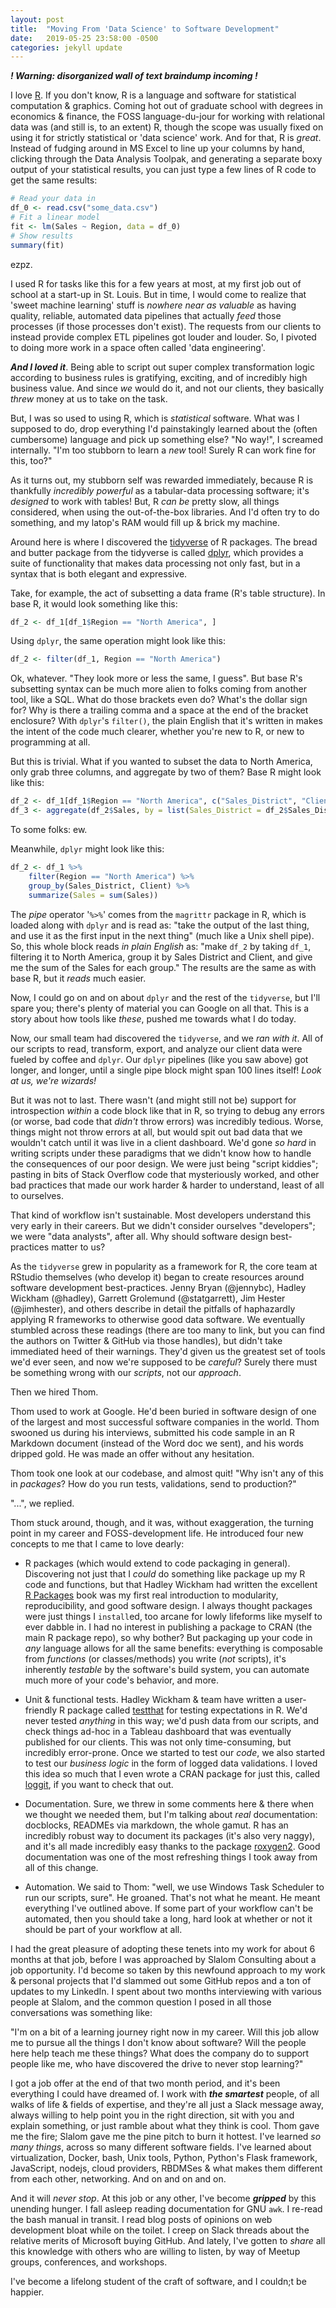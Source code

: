 ```yaml
---
layout: post
title:  "Moving From 'Data Science' to Software Development"
date:   2019-05-25 23:58:00 -0500
categories: jekyll update
---
```


***! Warning: disorganized wall of text braindump incoming !***

I love [R](https://www.r-project.org/). If you don't know, R is a language and
software for statistical computation & graphics. Coming hot out of graduate
school with degrees in economics & finance, the FOSS language-du-jour for
working with relational data was (and still is, to an extent) R, though the
scope was usually fixed on using it for strictly statistical or 'data science'
work. And for that, R is *great*. Instead of fudging around in MS Excel to line
up your columns by hand, clicking through the Data Analysis Toolpak, and
generating a separate boxy output of your statistical results, you can just type
a few lines of R code to get the same results:

```r
# Read your data in
df_0 <- read.csv("some_data.csv")
# Fit a linear model
fit <- lm(Sales ~ Region, data = df_0)
# Show results
summary(fit)
```

ezpz.

I used R for tasks like this for a few years at most, at my first job out of
school at a start-up in St. Louis. But in time, I would come to realize that
'sweet machine learning' stuff is *nowhere near as valuable* as having quality,
reliable, automated data pipelines that actually *feed* those processes (if
those processes don't exist). The requests from our clients to instead provide
complex ETL pipelines got louder and louder. So, I pivoted to doing more work in
a space often called 'data engineering'.

***And I loved it***. Being able to script out super complex transformation
logic according to business rules is gratifying, exciting, and of incredibly
high business value. And since *we* would do it, and not our clients, they
basically *threw* money at us to take on the task.

But, I was so used to using R, which is *statistical* software. What was I
supposed to do, drop everything I'd painstakingly learned about the (often
cumbersome) language and pick up something else? "No way!", I screamed
internally. "I'm too stubborn to learn a *new* tool! Surely R can work fine for
this, too?"

As it turns out, my stubborn self was rewarded immediately, because R is
thankfully *incredibly powerful* as a tabular-data processing software; it's
*designed* to work with tables! But, R *can be* pretty slow, all things
considered, when using the out-of-the-box libraries. And I'd often try to do
something, and my latop's RAM would fill up & brick my machine.

Around here is where I discovered the [tidyverse](https://www.tidyverse.org/) of
R packages. The bread and butter package from the tidyverse is called
[dplyr](https://dplyr.tidyverse.org/), which provides a suite of functionality
that makes data processing not only fast, but in a syntax that is both
elegant and expressive.

Take, for example, the act of subsetting a data frame (R's table structure). In
base R, it would look something like this:

```r
df_2 <- df_1[df_1$Region == "North America", ]
```

Using `dplyr`, the same operation might look like this:

```r
df_2 <- filter(df_1, Region == "North America")
```

Ok, whatever. "They look more or less the same, I guess". But base R's
subsetting syntax can be much more alien to folks coming from another tool, like
a SQL. What do those brackets even do? What's the dollar sign for? Why is there
a trailing comma and a space at the end of the bracket enclosure? With `dplyr`'s
`filter()`, the plain English that it's written in makes the intent of the code
much clearer, whether you're new to R, or new to programming at all.

But this is trivial. What if you wanted to subset the data to North America,
only grab three columns, and aggregate by two of them? Base R might look like
this:

```r
df_2 <- df_1[df_1$Region == "North America", c("Sales_District", "Client", "Sales")]
df_3 <- aggregate(df_2$Sales, by = list(Sales_District = df_2$Sales_District, Client = df_2$Client), FUN = sum)
```

To some folks: ew.

Meanwhile, `dplyr` might look like this:

```r
df_2 <- df_1 %>%
    filter(Region == "North America") %>%
    group_by(Sales_District, Client) %>%
    summarize(Sales = sum(Sales))
```

The *pipe* operator '`%>%`' comes from the `magrittr` package in R, which is
loaded along with `dplyr` and is read as: "take the output of the last thing,
and use it as the first input in the next thing" (much like a Unix shell pipe).
So, this whole block reads *in plain English* as: "make `df_2` by taking `df_1`,
filtering it to North America, group it by Sales District and Client, and give
me the sum of the Sales for each group." The results are the same as with base
R, but it *reads* much easier.

Now, I could go on and on about `dplyr` and the rest of the `tidyverse`, but
I'll spare you; there's plenty of material you can Google on all that. This is a
story about how tools like *these*, pushed me towards what I do today.

Now, our small team had discovered the `tidyverse`, and we *ran with it*. All of
our scripts to read, transform, export, and analyze our client data were fueled
by coffee and `dplyr`. Our `dplyr` pipelines (like you saw above) got longer,
and longer, until a single pipe block might span 100 lines itself! *Look at us,
we're wizards!*

But it was not to last. There wasn't (and might still not be) support for
introspection *within* a code block like that in R, so trying to debug any
errors (or worse, bad code that *didn't* throw errors) was incredibly tedious.
Worse, things might not throw errors at all, but would spit out bad data that we
wouldn't catch until it was live in a client dashboard. We'd gone *so hard* in
writing scripts under these paradigms that we didn't know how to handle the
consequences of our poor design. We were just being "script kiddies"; pasting in
bits of Stack Overflow code that mysteriously worked, and other bad practices
that made our work harder & harder to understand, least of all to ourselves.

That kind of workflow isn't sustainable. Most developers understand this very
early in their careers. But we didn't consider ourselves "developers"; we were
"data analysts", after all. Why should software design best-practices matter to
us?

As the `tidyverse` grew in popularity as a framework for R, the core team at
RStudio themselves (who develop it) began to create resources around software
development best-practices. Jenny Bryan (@jennybc), Hadley Wickham (@hadley),
Garrett Grolemund (@statgarrett), Jim Hester (@jimhester), and others describe
in detail the pitfalls of haphazardly applying R frameworks to otherwise good
data software. We eventually stumbled across these readings (there are too many
to link, but you can find the authors on Twitter & GitHub via those handles),
but didn't take immediated heed of their warnings. They'd given us the greatest
set of tools we'd ever seen, and now we're supposed to be *careful*? Surely
there must be something wrong with our *scripts*, not our *approach*.

Then we hired Thom.

Thom used to work at Google. He'd been buried in software design of one of the
largest and most successful software companies in the world. Thom swooned us
during his interviews, submitted his code sample in an R Markdown document
(instead of the Word doc we sent), and his words dripped gold. He was made an
offer without any hesitation.

Thom took one look at our codebase, and almost quit! "Why isn't any of this in
*packages*? How do you run tests, validations, send to production?"

"...", we replied.

Thom stuck around, though, and it was, without exaggeration, the turning point
in my career and FOSS-development life. He introduced four new concepts to me
that I came to love dearly:

- R packages (which would extend to code packaging in general). Discovering not
  just that I *could* do something like package up my R code and functions, but
  that Hadley Wickham had written the excellent [R
  Packages](http://r-pkgs.had.co.nz/) book was my first real introduction to
  modularity, reproducibility, and good software design. I always thought
  packages were just things I `install`ed, too arcane for lowly lifeforms like
  myself to ever dabble in. I had no interest in publishing a package to CRAN
  (the main R package repo), so why bother? But packaging up your code in *any*
  language allows for all the same benefits: everything is composable from
  *functions* (or classes/methods) you write (*not* scripts), it's inherently
  *testable* by the software's build system, you can automate much more of your
  code's behavior, and more.

- Unit & functional tests. Hadley Wickham & team have written a user-friendly R
  package called [testthat](https://testthat.r-lib.org/) for testing
  expectations in R. We'd never tested *anything* in this way; we'd push data
  from our scripts, and check things ad-hoc in a Tableau dashboard that was
  eventually published for our clients. This was not only time-consuming, but
  incredibly error-prone. Once we started to test our *code*, we also started to
  test our *business logic* in the form of logged data validations. I loved this
  idea so much that I even wrote a CRAN package for just this, called
  [loggit](https://github.com/ryapric/loggit), if you want to check that out.

- Documentation. Sure, we threw in some comments here & there when we thought we
  needed them, but I'm talking about *real* documentation: docblocks, READMEs
  via markdown, the whole gamut. R has an incredibly robust way to document its
  packages (it's also very naggy), and it's all made incredibly easy thanks to
  the package [roxygen2](https://github.com/yihui/roxygen2). Good documentation
  was one of the most refreshing things I took away from all of this change.

- Automation. We said to Thom: "well, we use Windows Task Scheduler to run our
  scripts, sure". He groaned. That's not what he meant. He meant everything I've
  outlined above. If some part of your workflow can't be automated, then you
  should take a long, hard look at whether or not it should be part of your
  workflow at all.

I had the great pleasure of adopting these tenets into my work for about 6
months at that job, before I was approached by Slalom Consulting about a job
opportunity. I'd become so taken by this newfound approach to my work & personal
projects that I'd slammed out some GitHub repos and a ton of updates to my
LinkedIn. I spent about two months interviewing with various people at Slalom,
and the common question I posed in all those conversations was something like:

"I'm on a bit of a learning journey right now in my career. Will this job
allow me to pursue all the things I don't know about software? Will the people
here help teach me these things? What does the company do to support people like
me, who have discovered the drive to never stop learning?"

I got a job offer at the end of that two month period, and it's been everything
I could have dreamed of. I work with ***the smartest*** people, of all walks of
life & fields of expertise, and they're all just a Slack message away, always
willing to help point you in the right direction, sit with you and explain
something, or just ramble about what they think is cool. Thom gave me the fire;
Slalom gave me the pine pitch to burn it hottest. I've learned *so many things*,
across so many different software fields. I've learned about virtualization,
Docker, bash, Unix tools, Python, Python's Flask framework, JavaScript, nodejs,
cloud providers, RBDMSes & what makes them different from each other,
networking. And on and on and on.

And it will *never stop*. At this job or any other, I've become ***gripped*** by
this unending hunger. I fall asleep reading documentation for GNU `awk`. I
re-read the bash manual in transit. I read blog posts of opinions on web
development bloat while on the toilet. I creep on Slack threads about the
relative merits of Microsoft buying GitHub. And lately, I've gotten to *share*
all this knowledge with others who are willing to listen, by way of Meetup
groups, conferences, and workshops.

I've become a lifelong student of the craft of software, and I couldn;t be
happier.
